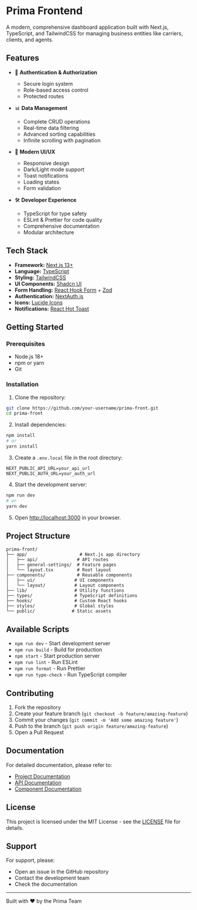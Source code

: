 # Prima Frontend

A modern, comprehensive dashboard application built with Next.js, TypeScript, and TailwindCSS for managing business entities like carriers, clients, and agents.

## Features

- 🔐 **Authentication & Authorization**
  - Secure login system
  - Role-based access control
  - Protected routes

- 📊 **Data Management**
  - Complete CRUD operations
  - Real-time data filtering
  - Advanced sorting capabilities
  - Infinite scrolling with pagination

- 🎨 **Modern UI/UX**
  - Responsive design
  - Dark/Light mode support
  - Toast notifications
  - Loading states
  - Form validation

- 🛠 **Developer Experience**
  - TypeScript for type safety
  - ESLint & Prettier for code quality
  - Comprehensive documentation
  - Modular architecture

## Tech Stack

- **Framework:** [Next.js 13+](https://nextjs.org/)
- **Language:** [TypeScript](https://www.typescriptlang.org/)
- **Styling:** [TailwindCSS](https://tailwindcss.com/)
- **UI Components:** [Shadcn UI](https://ui.shadcn.com/)
- **Form Handling:** [React Hook Form](https://react-hook-form.com/) + [Zod](https://zod.dev/)
- **Authentication:** [NextAuth.js](https://next-auth.js.org/)
- **Icons:** [Lucide Icons](https://lucide.dev/)
- **Notifications:** [React Hot Toast](https://react-hot-toast.com/)

## Getting Started

### Prerequisites

- Node.js 18+ 
- npm or yarn
- Git

### Installation

1. Clone the repository:
```bash
git clone https://github.com/your-username/prima-front.git
cd prima-front
```

2. Install dependencies:
```bash
npm install
# or
yarn install
```

3. Create a `.env.local` file in the root directory:
```env
NEXT_PUBLIC_API_URL=your_api_url
NEXT_PUBLIC_AUTH_URL=your_auth_url
```

4. Start the development server:
```bash
npm run dev
# or
yarn dev
```

5. Open [http://localhost:3000](http://localhost:3000) in your browser.

## Project Structure

```
prima-front/
├── app/                    # Next.js app directory
│   ├── api/               # API routes
│   ├── general-settings/  # Feature pages
│   └── layout.tsx         # Root layout
├── components/            # Reusable components
│   ├── ui/               # UI components
│   └── layout/           # Layout components
├── lib/                  # Utility functions
├── types/                # TypeScript definitions
├── hooks/                # Custom React hooks
├── styles/               # Global styles
└── public/              # Static assets
```

## Available Scripts

- `npm run dev` - Start development server
- `npm run build` - Build for production
- `npm start` - Start production server
- `npm run lint` - Run ESLint
- `npm run format` - Run Prettier
- `npm run type-check` - Run TypeScript compiler

## Contributing

1. Fork the repository
2. Create your feature branch (`git checkout -b feature/amazing-feature`)
3. Commit your changes (`git commit -m 'Add some amazing feature'`)
4. Push to the branch (`git push origin feature/amazing-feature`)
5. Open a Pull Request

## Documentation

For detailed documentation, please refer to:
- [Project Documentation](docs/PROJECT.md)
- [API Documentation](docs/API.md)
- [Component Documentation](docs/COMPONENTS.md)

## License

This project is licensed under the MIT License - see the [LICENSE](LICENSE) file for details.

## Support

For support, please:
- Open an issue in the GitHub repository
- Contact the development team
- Check the documentation

---

Built with ❤️ by the Prima Team 

